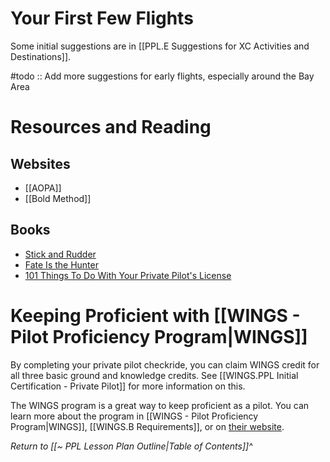 # Your First Few Flights
Some initial suggestions are in [[PPL.E Suggestions for XC Activities and Destinations]].

#todo :: Add more suggestions for early flights, especially around the Bay Area

# Resources and Reading
## Websites
- [[AOPA]]
- [[Bold Method]]

## Books
- [Stick and Rudder](https://en.wikipedia.org/wiki/Stick_and_Rudder)
- [Fate Is the Hunter](https://en.wikipedia.org/wiki/Fate_Is_the_Hunter)
- [101 Things To Do With Your Private Pilot's License](https://g.co/kgs/BE8zwop)

# Keeping Proficient with [[WINGS - Pilot Proficiency Program|WINGS]] 
By completing your private pilot checkride, you can claim WINGS credit for all three basic ground and knowledge credits. See [[WINGS.PPL Initial Certification - Private Pilot]] for more information on this.

The WINGS program is a great way to keep proficient as a pilot. You can learn more about the program in [[WINGS - Pilot Proficiency Program|WINGS]], [[WINGS.B Requirements]], or on [their website](https://www.faasafety.gov/WINGS/pub/learn_more.aspx).

*Return to [[~ PPL Lesson Plan Outline|Table of Contents]]^*